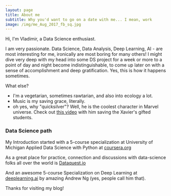 ```yaml
---
layout: page
title: About me
subtitle: Why you'd want to go on a date with me... I mean, work
image: /img/me_Aug_2017_fb_sq.jpg
---
```


Hi, I'm Vladimir, a Data Science enthusiast.

I am very passionate. Data Science, Data Analysis, Deep Learning, AI - are most interesting for me, ironically are most boring for many others! I might dive very deep with my head into some DS project for a week or more to a point of day and night become indistinguishable, to come up later on with a sense of accomplishment and deep gratification. Yes, this is how it happens sometimes.

What else?
- I'm a vegetarian, sometimes rawtarian, and also into ecology a lot.
- Music is my saving grace, literally.
- oh yes, why "quicksilver"? Well, he is the coolest character in Marvel universe. Check out [this video](https://youtu.be/oynFdbNJ03M) with him saving the Xavier's gifted students.

### Data Science path
My Introduction started with a 5-course specialization at University of Michigan Applied Data Science with Python at [coursera.org](http://coursera.org)

As a great place for practice, connection and discussions with data-science folks all over the world is [Dataquest.io](https://www.dataquest.io)

And an awesome 5-course Specialization on Deep Learning at [deeplearning.ai](http://deeplearning.ai) by amazing Andrew Ng (yes, people call him that).

Thanks for visiting my blog!
